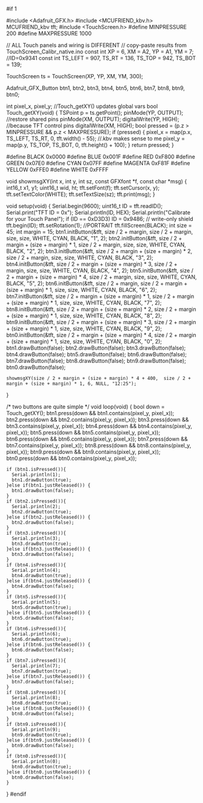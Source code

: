 #if 1

#include <Adafruit_GFX.h>
#include <MCUFRIEND_kbv.h>
MCUFRIEND_kbv tft;
#include <TouchScreen.h>
#define MINPRESSURE 200
#define MAXPRESSURE 1000

// ALL Touch panels and wiring is DIFFERENT
// copy-paste results from TouchScreen_Calibr_native.ino
const int XP = 6, XM = A2, YP = A1, YM = 7; //ID=0x9341
const int TS_LEFT = 907, TS_RT = 136, TS_TOP = 942, TS_BOT = 139;

TouchScreen ts = TouchScreen(XP, YP, XM, YM, 300);

Adafruit_GFX_Button btn1, btn2, btn3, btn4, btn5, btn6, btn7, btn8, btn9, btn0;

int pixel_x, pixel_y;     //Touch_getXY() updates global vars
bool Touch_getXY(void)
{
    TSPoint p = ts.getPoint();
    pinMode(YP, OUTPUT);      //restore shared pins
    pinMode(XM, OUTPUT);
    digitalWrite(YP, HIGH);   //because TFT control pins
    digitalWrite(XM, HIGH);
    bool pressed = (p.z > MINPRESSURE && p.z < MAXPRESSURE);
    if (pressed) {
        pixel_x = map(p.x, TS_LEFT, TS_RT, 0, tft.width() - 55); //.kbv makes sense to me
        pixel_y = map(p.y, TS_TOP, TS_BOT, 0, tft.height() + 100);
    }
    return pressed;
}

#define BLACK   0x0000
#define BLUE    0x001F
#define RED     0xF800
#define GREEN   0x07E0
#define CYAN    0x07FF
#define MAGENTA 0xF81F
#define YELLOW  0xFFE0
#define WHITE   0xFFFF

void showmsgXY(int x, int y, int sz, const GFXfont *f, const char *msg)
{
    int16_t x1, y1;
    uint16_t wid, ht;
    tft.setFont(f);
    tft.setCursor(x, y);
    tft.setTextColor(WHITE);
    tft.setTextSize(sz);
    tft.print(msg);
}

void setup(void)
{
    Serial.begin(9600);
    uint16_t ID = tft.readID();
    Serial.print("TFT ID = 0x");
    Serial.println(ID, HEX);
    Serial.println("Calibrate for your Touch Panel");
    if (ID == 0xD3D3) ID = 0x9486; // write-only shield
    tft.begin(ID);
    tft.setRotation(1);            //PORTRAIT
    tft.fillScreen(BLACK);
    int size = 45;
    int margin = 15;
    btn1.initButton(&tft, size / 2 + margin, size / 2 + margin, size, size, WHITE, CYAN, BLACK, "1", 2);
    btn2.initButton(&tft, size / 2 + margin + (size + margin) * 1, size / 2 + margin, size, size, WHITE, CYAN, BLACK, "2", 2);
    btn3.initButton(&tft, size / 2 + margin + (size + margin) * 2, size / 2 + margin, size, size, WHITE, CYAN, BLACK, "3", 2);
    btn4.initButton(&tft, size / 2 + margin + (size + margin) * 3, size / 2 + margin, size, size, WHITE, CYAN, BLACK, "4", 2);
    btn5.initButton(&tft, size / 2 + margin + (size + margin) * 4, size / 2 + margin, size, size, WHITE, CYAN, BLACK, "5", 2);
    btn6.initButton(&tft, size / 2 + margin, size / 2 + margin + (size + margin) * 1, size, size, WHITE, CYAN, BLACK, "6", 2);
    btn7.initButton(&tft, size / 2 + margin + (size + margin) * 1, size / 2 + margin + (size + margin) * 1, size, size, WHITE, CYAN, BLACK, "7", 2);
    btn8.initButton(&tft, size / 2 + margin + (size + margin) * 2, size / 2 + margin + (size + margin) * 1, size, size, WHITE, CYAN, BLACK, "8", 2);
    btn9.initButton(&tft, size / 2 + margin + (size + margin) * 3, size / 2 + margin + (size + margin) * 1, size, size, WHITE, CYAN, BLACK, "9", 2);
    btn0.initButton(&tft, size / 2 + margin + (size + margin) * 4, size / 2 + margin + (size + margin) * 1, size, size, WHITE, CYAN, BLACK, "0", 2);
    btn1.drawButton(false);
    btn2.drawButton(false);
    btn3.drawButton(false);
    btn4.drawButton(false);
    btn5.drawButton(false);
    btn6.drawButton(false);
    btn7.drawButton(false);
    btn8.drawButton(false);
    btn9.drawButton(false);
    btn0.drawButton(false);

    showmsgXY(size / 2 + margin + (size + margin) * 4 + 400,  size / 2 + margin + (size + margin) * 1, 6, NULL, "12:25");
}

/* two buttons are quite simple
 */
void loop(void)
{
    bool down = Touch_getXY();
    btn1.press(down && btn1.contains(pixel_y, pixel_x));
    btn2.press(down && btn2.contains(pixel_y, pixel_x));
    btn3.press(down && btn3.contains(pixel_y, pixel_x));
    btn4.press(down && btn4.contains(pixel_y, pixel_x));
    btn5.press(down && btn5.contains(pixel_y, pixel_x));
    btn6.press(down && btn6.contains(pixel_y, pixel_x));
    btn7.press(down && btn7.contains(pixel_y, pixel_x));
    btn8.press(down && btn8.contains(pixel_y, pixel_x));
    btn9.press(down && btn9.contains(pixel_y, pixel_x));
    btn0.press(down && btn0.contains(pixel_y, pixel_x));

    if (btn1.isPressed()){
      Serial.println(1);
      btn1.drawButton(true);
    }else if(btn1.justReleased()) {
      btn1.drawButton(false);
    }
    if (btn2.isPressed()){
      Serial.println(2);
      btn2.drawButton(true);
    }else if(btn2.justReleased()) {
      btn2.drawButton(false);
    }
    if (btn3.isPressed()){
      Serial.println(3);
      btn3.drawButton(true);
    }else if(btn3.justReleased()) {
      btn3.drawButton(false);
    }
    if (btn4.isPressed()){
      Serial.println(4);
      btn4.drawButton(true);
    }else if(btn4.justReleased()) {
      btn4.drawButton(false);
    }
    if (btn5.isPressed()){
      Serial.println(5);
      btn5.drawButton(true);
    }else if(btn5.justReleased()) {
      btn5.drawButton(false);
    }
    if (btn6.isPressed()){
      Serial.println(6);
      btn6.drawButton(true);
    }else if(btn6.justReleased()) {
      btn6.drawButton(false);
    }
    if (btn7.isPressed()){
      Serial.println(7);
      btn7.drawButton(true);
    }else if(btn7.justReleased()) {
      btn7.drawButton(false);
    }
    if (btn8.isPressed()){
      Serial.println(8);
      btn8.drawButton(true);
    }else if(btn8.justReleased()) {
      btn8.drawButton(false);
    }
    if (btn9.isPressed()){
      Serial.println(9);
      btn9.drawButton(true);
    }else if(btn9.justReleased()) {
      btn9.drawButton(false);
    }
    if (btn0.isPressed()){
      Serial.println(0);
      btn0.drawButton(true);
    }else if(btn0.justReleased()) {
      btn0.drawButton(false);
    }
}
#endif

